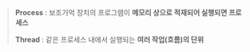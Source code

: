 > **Process** : 보조기억 장치의 프로그램이 **메모리 상으로 적재되어 실행되면 프로세스**
>
> **Thread** : 같은 프로세스 내에서 실행되는 **여러 작업(흐름)의 단위**



